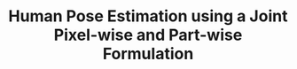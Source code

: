 ---
title: "Human Pose Estimation using a Joint Pixel-wise and Part-wise Formulation"
year: 2013
pdf_url: "http://www.robots.ox.ac.uk/~tvg/publications/2013/pose_cvpr13.pdf"
category: "vision"
author_list: "Lubor Ladicky, Philip H.S. Torr, Andrew Zisserman"
grant: "NULL"
pub_in: "In Proceedings of Computer Vision and Pattern Recognition (CVPR)"
---
